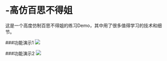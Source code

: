 # -高仿百思不得姐
这是一个高度仿制百思不得姐的练习Demo，其中用了很多值得学习的技术和细节。

###功能演示1
![](https://github.com/High-imitation-Baisibudejie/raw/master/高仿百思不得姐App/Logo/baisibudejie1.gif)

###功能演示2
![](https://github.com/High-imitation-Baisibudejie/高仿百思不得姐App/raw/master/高仿百思不得姐App/Logo/baisibudejie2.gif)
